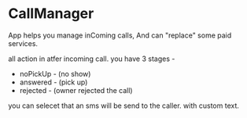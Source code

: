 # CallManager

App helps you manage inComing calls, And can "replace" some paid services.

all action in atfer incoming call.
you have 3 stages - 

- noPickUp - (no show)
- answered - (pick up)
- rejected - (owner rejected the call)

you can selecet that an sms will be send to the caller. with custom text.
